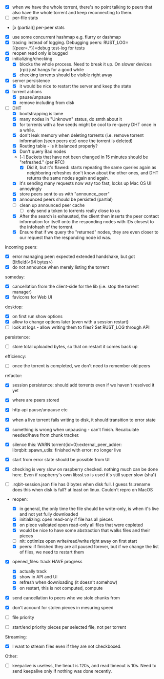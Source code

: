 - [x] when we have the whole torrent, there's no point talking to peers that also have the whole torrent and keep reconnecting to them.
- [ ] per-file stats
- [x (partial)] per-peer stats
- [x] use some concurrent hashmap e.g. flurry or dashmap
- [x] tracing instead of logging. Debugging peers: RUST_LOG=[{peer=.*}]=debug
      test-log for tests
- [x] reopen read only is bugged
- [x] initializing/checking
  - [x] blocks the whole process. Need to break it up. On slower devices (rpi) just hangs for a good while
  - [x] checking torrents should be visible right away
- [x] server persistence
  - [x] it would be nice to restart the server and keep the state
- [x] torrent actions
  - [x] pause/unpause
  - [x] remove including from disk
- [ ] DHT
  - [x] bootstrapping is lame
  - [x] many nodes in "Unknown" status, do smth about it
  - [x] for torrents with a few seeds might be cool to re-query DHT once in a while.
  - [x] don't leak memory when deleting torrents (i.e. remove torrent information (seen peers etc) once the torrent is deleted)
  - [x] Routing table - is it balanced properly?
  - [x] Don't query Bad nodes
  - [-] Buckets that have not been changed in 15 minutes should be "refreshed." (per RFC)
    - [x] Did it, but it's flawed: starts repeating the same queries again as neighboring refreshes
          don't know about the other ones, and DHT returns the same nodes again and again.
  - [x] it's sending many requests now way too fast, locks up Mac OS UI annoyingly
  - [x] store peers sent to us with "announce_peer"
  - [x] announced peers should be persisted (partial)
  - [ ] clean up announced peer cache
    - [ ] only send a token to torrents really close to us
  - [x] After the search is exhausted, the client then inserts the peer contact information for itself onto the responding nodes with IDs closest to the infohash of the torrent.
  - [x] Ensure that if we query the "returned" nodes, they are even closer to our request than the responding node id was.

incoming peers:

- [x] error managing peer: expected extended handshake, but got Bitfield(<94 bytes>)
- [x] do not announce when merely listing the torrent

someday:

- [x] cancellation from the client-side for the lib (i.e. stop the torrent manager)
- [x] favicons for Web UI

desktop:

- [x] on first run show options
- [x] allow to change options later (even with a session restart)
- [ ] look at logs - allow writing them to files? Set RUST_LOG through API

persistence:

- [ ] store total uploaded bytes, so that on restart it comes back up

efficiency:

- [ ] once the torrent is completed, we don't need to remember old peers

refactor:

- [x] session persistence: should add torrents even if we haven't resolved it yet
- [x] where are peers stored
- [x] http api pause/unpause etc
- [x] when a live torrent fails writing to disk, it should transition to error state
- [x] something is wrong when unpausing - can't finish. Recalculate needed/have from chunk tracker.
- [x] silence this: WARN torrent{id=0}:external_peer_adder: librqbit::spawn_utils: finished with error: no longer live

- [x] start from error state should be possible from UI
- [x] checking is very slow on raspberry
      checked. nothing much can be done here. Even if raspberry's own libssl.so is used it's still super slow (sha1)
- [ ] .rqbit-session.json file has 0 bytes when disk full. I guess fs::rename does this when disk is full? at least on linux. Couldn't repro on MacOS

- reopen:

  - [x] in general, the only time the file should be write-only, is when it's live and not yet fully downloaded
  - [x] initializing: open read-only if file has all pieces
  - [x] on piece validated open read-only all files that were copleted
  - [x] would be nice to have some abstraction that walks files and their pieces
  - [ ] nit: optimize open write/read/write right away on first start
  - [x] peers: if finished they are all paused forever, but if we change the list of files, we need to restart them

- [x] opened_files: track HAVE progress

  - [x] actually track
  - [x] show in API and UI
  - [x] refresh when downloading (it doesn't somehow)
  - [x] on restart, this is not computed, compute

- [x] send cancellation to peers who we stole chunks from
- [x] don't account for stolen pieces in mesuring speed
- [ ] file priority
- [ ] start/end priority pieces per selected file, not per torrent

Streaming:

- [x] I want to stream files even if they are not checkboxed.

Other:

- [ ] keepalive is useless, the tieout is 120s, and read timeout is 10s. Need to send keepalive only if nothing was done recently.
